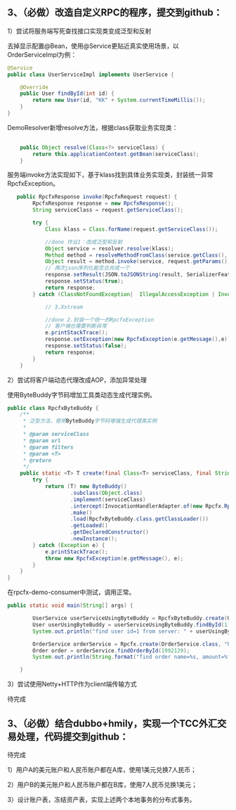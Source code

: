 ## 3、（必做）改造自定义RPC的程序，提交到github：

1）尝试将服务端写死查找接口实现类变成泛型和反射

去掉显示配置@Bean，使用@Service更贴近真实使用场景，以OrderServiceImpl为例：

```java
@Service
public class UserServiceImpl implements UserService {

    @Override
    public User findById(int id) {
        return new User(id, "KK" + System.currentTimeMillis());
    }
}
```

DemoResolver新增resolve方法，根据class获取业务实现类：

```java
 
    public Object resolve(Class<?> serviceClass) {
        return this.applicationContext.getBean(serviceClass);
    }
```

服务端invoke方法实现如下，基于klass找到具体业务实现类，封装统一异常RpcfxException。

```java
   public RpcfxResponse invoke(RpcfxRequest request) {
        RpcfxResponse response = new RpcfxResponse();
        String serviceClass = request.getServiceClass();

        try {
            Class klass = Class.forName(request.getServiceClass());

            //done 作业1：改成泛型和反射
            Object service = resolver.resolve(klass);
            Method method = resolveMethodFromClass(service.getClass(), request.getMethod());
            Object result = method.invoke(service, request.getParams()); // dubbo, fastjson,
            // 两次json序列化能否合并成一个
            response.setResult(JSON.toJSONString(result, SerializerFeature.WriteClassName));
            response.setStatus(true);
            return response;
        } catch (ClassNotFoundException|  IllegalAccessException | InvocationTargetException e) {

            // 3.Xstream

            //done 2.封装一个统一的RpcfxException
            // 客户端也需要判断异常
            e.printStackTrace();
            response.setException(new RpcfxException(e.getMessage(),e));
            response.setStatus(false);
            return response;
        }
    }
```



2）尝试将客户端动态代理改成AOP，添加异常处理

使用ByteBuddy字节码增加工具类动态生成代理实例。

```java
public class RpcfxByteBuddy {
    /**
     * 泛型方法，使用ByteBuddy字节码增强生成代理类实例
     *
     * @param serviceClass
     * @param url
     * @param filters
     * @param <T>
     * @return
     */
    public static <T> T create(final Class<T> serviceClass, final String url, Filter... filters) {
        try {
            return (T) new ByteBuddy()
                    .subclass(Object.class)
                    .implement(serviceClass)
                    .intercept(InvocationHandlerAdapter.of(new Rpcfx.RpcfxInvocationHandler(serviceClass, url, filters)))
                    .make()
                    .load(RpcfxByteBuddy.class.getClassLoader())
                    .getLoaded()
                    .getDeclaredConstructor()
                    .newInstance();
        } catch (Exception e) {
            e.printStackTrace();
            throw new RpcfxException(e.getMessage(), e);
        }
    }
}
```

在rpcfx-demo-consumer中测试，调用正常。

```java
public static void main(String[] args) {

		UserService userServiceUsingByteBuddy = RpcfxByteBuddy.create(UserService.class, "http://localhost:8089/");
		User userUsingByteBuddy = userServiceUsingByteBuddy.findById(1);
		System.out.println("find user id=1 from server: " + userUsingByteBuddy.getName());

		OrderService orderService = Rpcfx.create(OrderService.class, "http://localhost:8089/");
		Order order = orderService.findOrderById(1992129);
		System.out.println(String.format("find order name=%s, amount=%f",order.getName(),order.getAmount()));

	}
```

3）尝试使用Netty+HTTP作为client端传输方式

待完成

## 3、（必做）结合dubbo+hmily，实现一个TCC外汇交易处理，代码提交到github：

待完成

1）用户A的美元账户和人民币账户都在A库，使用1美元兑换7人民币；

2）用户B的美元账户和人民币账户都在B库，使用7人民币兑换1美元；

3）设计账户表，冻结资产表，实现上述两个本地事务的分布式事务。